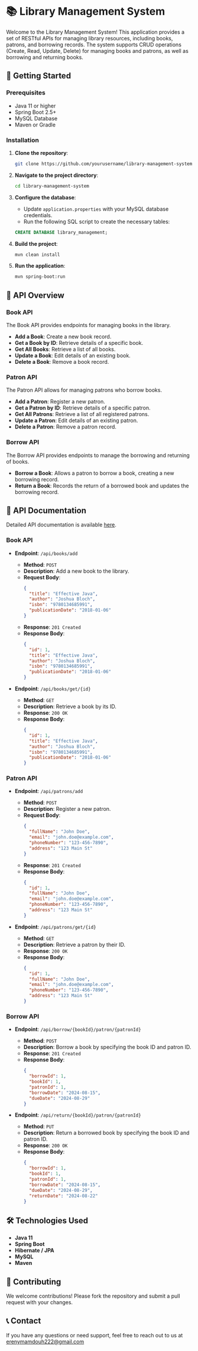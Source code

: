 # 📚 Library Management System

Welcome to the Library Management System! This application provides a set of RESTful APIs for managing library resources, including books, patrons, and borrowing records. The system supports CRUD operations (Create, Read, Update, Delete) for managing books and patrons, as well as borrowing and returning books.

## 🚀 Getting Started

### Prerequisites

- Java 11 or higher
- Spring Boot 2.5+
- MySQL Database
- Maven or Gradle

### Installation

1. **Clone the repository**:
    ```bash
    git clone https://github.com/yourusername/library-management-system.git
    ```
2. **Navigate to the project directory**:
    ```bash
    cd library-management-system
    ```
3. **Configure the database**:
   - Update `application.properties` with your MySQL database credentials.
   - Run the following SQL script to create the necessary tables:
    ```sql
    CREATE DATABASE library_management;
    ```

4. **Build the project**:
    ```bash
    mvn clean install
    ```
5. **Run the application**:
    ```bash
    mvn spring-boot:run
    ```

## 🔖 API Overview

### Book API
The Book API provides endpoints for managing books in the library.

- **Add a Book**: Create a new book record.
- **Get a Book by ID**: Retrieve details of a specific book.
- **Get All Books**: Retrieve a list of all books.
- **Update a Book**: Edit details of an existing book.
- **Delete a Book**: Remove a book record.

### Patron API
The Patron API allows for managing patrons who borrow books.

- **Add a Patron**: Register a new patron.
- **Get a Patron by ID**: Retrieve details of a specific patron.
- **Get All Patrons**: Retrieve a list of all registered patrons.
- **Update a Patron**: Edit details of an existing patron.
- **Delete a Patron**: Remove a patron record.

### Borrow API
The Borrow API provides endpoints to manage the borrowing and returning of books.

- **Borrow a Book**: Allows a patron to borrow a book, creating a new borrowing record.
- **Return a Book**: Records the return of a borrowed book and updates the borrowing record.

## 📄 API Documentation

Detailed API documentation is available [here](https://documenter.getpostman.com/view/36351671/2sA3s7i91B).

### Book API

- **Endpoint**: `/api/books/add`
  - **Method**: `POST`
  - **Description**: Add a new book to the library.
  - **Request Body**:
    ```json
    {
      "title": "Effective Java",
      "author": "Joshua Bloch",
      "isbn": "9780134685991",
      "publicationDate": "2018-01-06"
    }
    ```
  - **Response**: `201 Created`
  - **Response Body**:
    ```json
    {
      "id": 1,
      "title": "Effective Java",
      "author": "Joshua Bloch",
      "isbn": "9780134685991",
      "publicationDate": "2018-01-06"
    }
    ```

- **Endpoint**: `/api/books/get/{id}`
  - **Method**: `GET`
  - **Description**: Retrieve a book by its ID.
  - **Response**: `200 OK`
  - **Response Body**:
    ```json
    {
      "id": 1,
      "title": "Effective Java",
      "author": "Joshua Bloch",
      "isbn": "9780134685991",
      "publicationDate": "2018-01-06"
    }
    ```

### Patron API

- **Endpoint**: `/api/patrons/add`
  - **Method**: `POST`
  - **Description**: Register a new patron.
  - **Request Body**:
    ```json
    {
      "fullName": "John Doe",
      "email": "john.doe@example.com",
      "phoneNumber": "123-456-7890",
      "address": "123 Main St"
    }
    ```
  - **Response**: `201 Created`
  - **Response Body**:
    ```json
    {
      "id": 1,
      "fullName": "John Doe",
      "email": "john.doe@example.com",
      "phoneNumber": "123-456-7890",
      "address": "123 Main St"
    }
    ```

- **Endpoint**: `/api/patrons/get/{id}`
  - **Method**: `GET`
  - **Description**: Retrieve a patron by their ID.
  - **Response**: `200 OK`
  - **Response Body**:
    ```json
    {
      "id": 1,
      "fullName": "John Doe",
      "email": "john.doe@example.com",
      "phoneNumber": "123-456-7890",
      "address": "123 Main St"
    }
    ```

### Borrow API

- **Endpoint**: `/api/borrow/{bookId}/patron/{patronId}`
  - **Method**: `POST`
  - **Description**: Borrow a book by specifying the book ID and patron ID.
  - **Response**: `201 Created`
  - **Response Body**:
    ```json
    {
      "borrowId": 1,
      "bookId": 1,
      "patronId": 1,
      "borrowDate": "2024-08-15",
      "dueDate": "2024-08-29"
    }
    ```

- **Endpoint**: `/api/return/{bookId}/patron/{patronId}`
  - **Method**: `PUT`
  - **Description**: Return a borrowed book by specifying the book ID and patron ID.
  - **Response**: `200 OK`
  - **Response Body**:
    ```json
    {
      "borrowId": 1,
      "bookId": 1,
      "patronId": 1,
      "borrowDate": "2024-08-15",
      "dueDate": "2024-08-29",
      "returnDate": "2024-08-22"
    }
    ```

## 🛠️ Technologies Used

- **Java 11**
- **Spring Boot**
- **Hibernate / JPA**
- **MySQL**
- **Maven**

## 👥 Contributing

We welcome contributions! Please fork the repository and submit a pull request with your changes.

## 📞 Contact

If you have any questions or need support, feel free to reach out to us at erenymamdouh222@gmail.com
